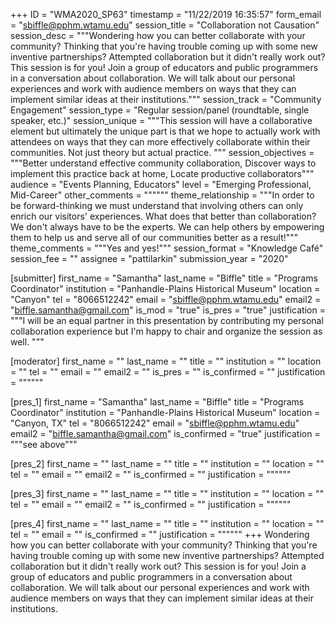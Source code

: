 +++
ID = "WMA2020_SP63"
timestamp = "11/22/2019 16:35:57"
form_email = "sbiffle@pphm.wtamu.edu"
session_title = "Collaboration not Causation"
session_desc = """Wondering how you can better collaborate with your community? Thinking that you're having trouble coming up with some new inventive partnerships? Attempted collaboration but it didn't really work out? This session is for you! Join a group of educators and public programmers in a conversation about collaboration. We will talk about our personal experiences and work with audience members on ways that they can implement similar ideas at their institutions."""
session_track = "Community Engagement"
session_type = "Regular session/panel (roundtable, single speaker, etc.)"
session_unique = """This session will have a collaborative element but ultimately the unique part is that we hope to actually work with attendees on ways that they can more effectively collaborate within their communities. Not just theory but actual practice. """
session_objectives = """Better understand effective community collaboration, Discover ways to implement this practice back at home, Locate productive collaborators"""
audience = "Events Planning, Educators"
level = "Emerging Professional, Mid-Career"
other_comments = """"""
theme_relationship = """In order to be forward-thinking we must understand that involving others can only enrich our visitors' experiences. What does that better than collaboration? We don't always have to be the experts. We can help others by empowering them to help us and serve all of our communities better as a result!"""
theme_comments = """Yes and yes!"""
session_format = "Knowledge Café"
session_fee = ""
assignee = "pattilarkin"
submission_year = "2020"

[submitter]
first_name = "Samantha"
last_name = "Biffle"
title = "Programs Coordinator"
institution = "Panhandle-Plains Historical Museum"
location = "Canyon"
tel = "8066512242"
email = "sbiffle@pphm.wtamu.edu"
email2 = "biffle.samantha@gmail.com"
is_mod = "true"
is_pres = "true"
justification = """I will be an equal partner in this presentation by contributing my personal collaboration experience but I'm happy to chair and organize the session as well. """

[moderator]
first_name = ""
last_name = ""
title = ""
institution = ""
location = ""
tel = ""
email = ""
email2 = ""
is_pres = ""
is_confirmed = ""
justification = """"""

[pres_1]
first_name = "Samantha"
last_name = "Biffle"
title = "Programs Coordinator"
institution = "Panhandle-Plains Historical Museum"
location = "Canyon, TX"
tel = "8066512242"
email = "sbiffle@pphm.wtamu.edu"
email2 = "biffle.samantha@gmail.com"
is_confirmed = "true"
justification = """see above"""

[pres_2]
first_name = ""
last_name = ""
title = ""
institution = ""
location = ""
tel = ""
email = ""
email2 = ""
is_confirmed = ""
justification = """"""

[pres_3]
first_name = ""
last_name = ""
title = ""
institution = ""
location = ""
tel = ""
email = ""
email2 = ""
is_confirmed = ""
justification = """"""

[pres_4]
first_name = ""
last_name = ""
title = ""
institution = ""
location = ""
tel = ""
email = ""
is_confirmed = ""
justification = """"""
+++
Wondering how you can better collaborate with your community? Thinking that you're having trouble coming up with some new inventive partnerships? Attempted collaboration but it didn't really work out? This session is for you! Join a group of educators and public programmers in a conversation about collaboration. We will talk about our personal experiences and work with audience members on ways that they can implement similar ideas at their institutions.